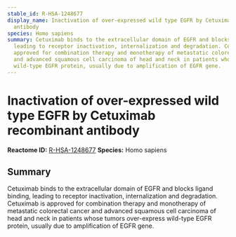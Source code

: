 ```yaml
---
stable_id: R-HSA-1248677
display_name: Inactivation of over-expressed wild type EGFR by Cetuximab recombinant
  antibody
species: Homo sapiens
summary: Cetuximab binds to the extracellular domain of EGFR and blocks ligand binding,
  leading to receptor inactivation, internalization and degradation. Cetuximab is
  approved for combination therapy and monotherapy of metastatic colorectal cancer
  and advanced squamous cell carcinoma of head and neck in patients whose tumors over-express
  wild-type EGFR protein, usually due to amplification of EGFR gene.
---
```


# Inactivation of over-expressed wild type EGFR by Cetuximab recombinant antibody
**Reactome ID:** [R-HSA-1248677](https://reactome.org/content/detail/R-HSA-1248677)
**Species:** Homo sapiens

## Summary

Cetuximab binds to the extracellular domain of EGFR and blocks ligand binding, leading to receptor inactivation, internalization and degradation. Cetuximab is approved for combination therapy and monotherapy of metastatic colorectal cancer and advanced squamous cell carcinoma of head and neck in patients whose tumors over-express wild-type EGFR protein, usually due to amplification of EGFR gene.
